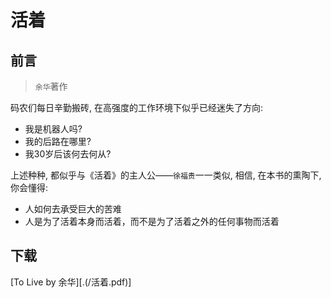 # 活着

## 前言

> `余华`著作

码农们每日辛勤搬砖, 在高强度的工作环境下似乎已经迷失了方向:

- 我是机器人吗?
- 我的后路在哪里?
- 我30岁后该何去何从?

上述种种, 都似乎与《活着》的主人公——`徐福贵`一一类似, 相信, 在本书的熏陶下, 你会懂得:

- 人如何去承受巨大的苦难
- 人是为了活着本身而活着，而不是为了活着之外的任何事物而活着

## 下载

[To Live by 余华][.(/活着.pdf)]
